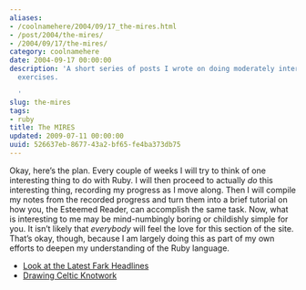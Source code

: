 ```yaml
---
aliases:
- /coolnamehere/2004/09/17_the-mires.html
- /post/2004/the-mires/
- /2004/09/17/the-mires/
category: coolnamehere
date: 2004-09-17 00:00:00
description: 'A short series of posts I wrote on doing moderately interesting ruby
  exercises.

  '
slug: the-mires
tags:
- ruby
title: The MIRES
updated: 2009-07-11 00:00:00
uuid: 526637eb-8677-43a2-bf65-fe4ba373db75
---
```


Okay, here’s the plan. Every couple of weeks I will try to think of one interesting thing to do with
Ruby. I will then proceed to actually *do* this interesting thing, recording my progress as I move
along. Then I will compile my notes from the recorded progress and turn them into a brief tutorial
on how you, the Esteemed Reader, can accomplish the same task. Now, what is interesting to me may be
mind-numbingly boring or childishly simple for you. It isn’t likely that *everybody* will feel the
love for this section of the site. That’s okay, though, because I am largely doing this as part of
my own efforts to deepen my understanding of the Ruby language.

- [Look at the Latest Fark Headlines](/post/2004/09/look-at-the-latest-fark-headlines/)
- [Drawing Celtic Knotwork](/post/2004/10/drawing-celtic-knotwork/)